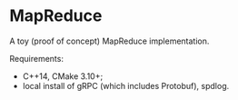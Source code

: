 # MapReduce

A toy (proof of concept) MapReduce implementation.

Requirements: 
- C++14, CMake 3.10+;
- local install of gRPC (which includes Protobuf), spdlog.
